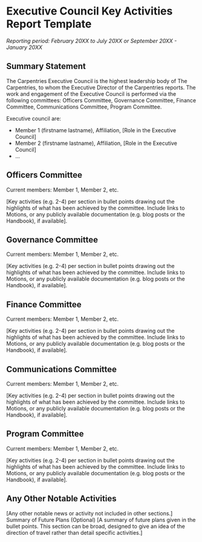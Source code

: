 # Executive Council Key Activities Report Template
*Reporting period: February 20XX to July 20XX or September 20XX - January 20XX*

## Summary Statement
The Carpentries Executive Council is the highest leadership body of The Carpentries, to whom the Executive Director of the Carpentries reports. The work and engagement of the Executive Council is performed via the following committees: Officers Committee, Governance Committee, Finance Committee, Communications Committee, Program Committee. 

Executive council are: 
- Member 1 (firstname lastname), Affiliation, [Role in the Executive Council]
- Member 2 (firstname lastname), Affiliation, [Role in the Executive Council]
- ...

## Officers Committee
Current members:  Member 1, Member 2, etc.

[Key activities (e.g. 2-4) per section in bullet points drawing out the highlights of what has been achieved by the committee. Include links to Motions, or any publicly available documentation (e.g. blog posts or the Handbook), if available]. 

## Governance Committee
Current members:  Member 1, Member 2, etc.

[Key activities (e.g. 2-4) per section in bullet points drawing out the highlights of what has been achieved by the committee. Include links to Motions, or any publicly available documentation (e.g. blog posts or the Handbook), if available]. 

## Finance Committee
Current members:  Member 1, Member 2, etc.

[Key activities (e.g. 2-4) per section in bullet points drawing out the highlights of what has been achieved by the committee. Include links to Motions, or any publicly available documentation (e.g. blog posts or the Handbook), if available]. 

## Communications Committee 
Current members:  Member 1, Member 2, etc.

[Key activities (e.g. 2-4) per section in bullet points drawing out the highlights of what has been achieved by the committee. Include links to Motions, or any publicly available documentation (e.g. blog posts or the Handbook), if available]. 

## Program Committee
Current members:  Member 1, Member 2, etc.

[Key activities (e.g. 2-4) per section in bullet points drawing out the highlights of what has been achieved by the committee. Include links to Motions, or any publicly available documentation (e.g. blog posts or the Handbook), if available]. 

## Any Other Notable Activities
[Any other notable news or activity not included in other sections.]
Summary of Future Plans (Optional)
[A summary of future plans given in the bullet points. This section can be broad, designed to give an idea of the direction of travel rather than detail specific activities.]
